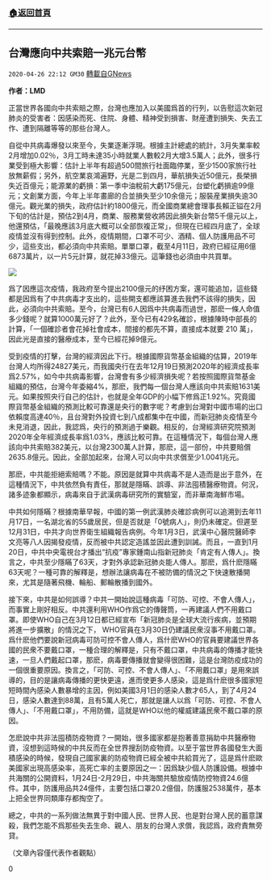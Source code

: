 ###  [:house:返回首頁](https://github.com/ourhimalayas/txt)
---

## 台灣應向中共索賠一兆元台幣
`2020-04-26 22:12 GM30` [轉載自GNews](https://gnews.org/zh-hant/186301/)

**作者：LMD**

正當世界各國向中共索賠之際，台灣也應加入以美國爲首的行列，以告慰這次新冠肺炎的受害者：因感染而死、住院、身體、精神受到損害、財産遭到損失、失去工作、遭到隔離等等的那些台灣人。

自從中共病毒爆發以來至今，失業逐漸浮現。根據主計總處的統計，3月失業率較2月增加0.02％，3月工時未達35小時就業人數較2月大增3.5萬人；此外，很多行業受到極大影響：估計上半年有超過500間旅行社面臨停業，至少1500家旅行社放無薪假；另外，航空業哀鴻遍野，光是二到四月，華航損失近50億元，長榮損失近百億元；能源業的虧損：第一季中油稅前大虧175億元，台塑化虧損逾99億元；文創業方面，今年上半年畫廊的合並損失至少10余億元；服裝産業損失逾30億元。觀光業的損失，政府估計約1800億元，而全國商業總會理事長賴正镒在2月下旬的估計是，預估2到4月，商業、服務業營收將因此損失新台幣5千億元以上，他還預估，「最晚應該3月底大概可以全部恢複正常」，但現在已經四月底了，全球疫情並沒有得到控制。此外，疫情期間，口罩不可少、酒精、個人防護用品不可少，這些支出，都必須向中共索賠。單單口罩，截至4月11日，政府已經征用6億6873萬片，以一片5元計算，就花掉33億元。這筆錢也必須由中共買單。

![](https://s3.amazonaws.com/gnews-media-offload/wp-content/uploads/2020/04/26220926/hjkl.jpg)

爲了因應這次疫情，我政府至今提出2100億元的纾困方案，還可能追加，這些錢都是因爲有了中共病毒才支出的，這些開支都應該算進去我們不該得的損失，因此，必須向中共索賠。至今，台灣已有6人因爲中共病毒而過世，那麽一條人命值多少錢呢？就算1000萬元好了？此外，至今已有429名確診，根據陳時中部長的計算，「一個確診者會花掉社會成本，間接的都先不算，直接成本就要 210 萬」，因此光是直接的醫療成本，至今已經花掉9億元。

受到疫情的打擊，台灣的經濟因此下行。根據國際貨幣基金組織的估算，2019年台灣人均所得24827美元，而我國央行在去年12月19日預測2020年的經濟成長率爲2.57%，如今中共病毒影響，台灣會有多少經濟損失呢？若按照國際貨幣基金組織的預估，台灣今年委縮4%，那麽，我們每一個台灣人應該向中共索賠1631美元。如果按照央行自己的估計，也就是全年GDP的小幅下修爲正1.92%。究竟國際貨幣基金組織的預測比較可靠還是央行的數字呢？考慮到台灣對中國市場的出口依賴度高達40％，且台灣對外投資七到八成都集中在中國，而新冠肺炎疫情至今未見消退，因此，我認爲，央行的預測過于樂觀。相反的，台灣經濟研究院預測2020年全年經濟成長率爲1.03%，應該比較可靠。在這種情況下，每個台灣人應該向中共索賠382美元，以台灣2300萬人計算，那麽，這一部份，中共要賠償2635.8億元。因此，全部加起來，台灣人可以向中共求償至少1.0041兆元。

那麽，中共能拒絕索賠嗎？不能。原因是就算中共病毒不是人造而是出于意外，在這種情況下，中共依然負有責任，那就是隱瞞、誤導、非法囤積醫療物資。何況，諸多迹象都顯示，病毒來自于武漢病毒研究所的實驗室，而非華南海鮮市場。

中共如何隱瞞？根據南華早報，中國的第一例武漢肺炎確診病例可以追溯到去年11月17日，一名湖北省的55歲居民，但是否就是「0號病人」，則仍未確定。但遲至12月31日，中共才向世界衛生組織報告病例。今年1月3日，武漢中心醫院醫師李文亮等八人因揭發疫情，反而被中共認定造謠並因此遭到訓誡。而且，一直到1月20日，中共中央電視台才播出“抗疫”專家鍾南山指新冠肺炎「肯定有人傳人」。換言之，中共至少隱瞞了63天，才對外承認新冠肺炎能人傳人。那麽，爲什麽隱瞞63天呢？一種可靠的解釋是，想辦法讓病毒在不被防備的情況之下快速散播開來，尤其是隨著飛機、輪船、郵輪散播到國外。

接下來，中共是如何誤導？中共一開始說這種病毒「可防、可控、不會人傳人」，而事實上剛好相反。中共還利用WHO作爲它的傳聲筒，一再建議人們不用戴口罩。即使WHO自己在3月12日都已經宣布「新冠肺炎是全球大流行疾病，並預期將進一步擴散」的情況之下， WHO官員在3月30日仍建議民衆沒事不用戴口罩。爲什麽他們要說新冠病毒可防可控不會人傳人，爲什麽WHO的官員要建議世界各國的民衆不要戴口罩，一種合理的解釋是，只有不戴口罩，中共病毒的傳播才能快速，一旦人們戴起口罩，那麽，病毒要傳播就會變得很困難，這是台灣防疫成功的一個很重要原因。換言之，「可防、可控、不會人傳人」、「不用戴口罩」是用來誤導的，目的是讓病毒傳播的更快更遠，進而使更多人感染，這是爲什麽很多國家短短時間內感染人數暴增的主因，例如美國3月1日的感染人數才65人，到了4月24日，感染人數達到88萬，且有5萬人死亡，那就是讓人以爲「可防、可控、不會人傳人」、「不用戴口罩」，不用防備，這就是WHO以他的權威建議民衆不戴口罩的原因。

怎麽說中共非法囤積防疫物資？一開始，很多國家都是抱著善意捐助中共醫療物資，沒想到這時候的中共反而在全世界搜刮防疫物資。以至于當世界各國發生大面積感染的時候，發現自己國家裏的防疫物資已經全被中共給買光了，這是爲什麽歐美國家出現高感染率，高死亡率的主要原因之一：因爲缺少個人防護設備。根據中共海關的公開資料，1月24日-2月29日，中共海關共驗放疫情防控物資24.6億件。其中，防護用品共24億件，主要包括口罩20.2億個，防護服2538萬件，基本上把全世界同類庫存都掏空了。

總之，中共的一系列做法無異于對中國人民、世界人民、也是對台灣人民的蓄意謀殺，我們怎能不爲那些失去生命、親人、朋友的台灣人求償，我認爲，政府責無旁貸。

（文章內容僅代表作者觀點）

0
